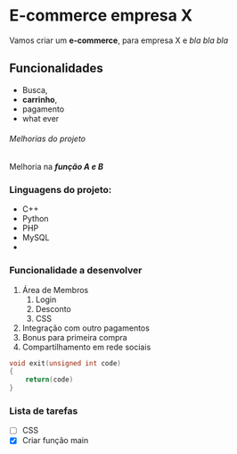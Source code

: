 # E-commerce empresa X
Vamos criar um **e-commerce**, para empresa X e *bla bla bla*
## Funcionalidades
 * Busca, 
 * **carrinho**, 
 * pagamento
 * what ever


###### Melhorias do projeto
Melhoria na _**função A e B**_

### Linguagens do projeto:
* C++
* Python
* PHP
* MySQL
*
### Funcionalidade a desenvolver
1. Área de Membros
    1. Login
    2. Desconto
    3. CSS
3. Integração com outro pagamentos
4. Bonus para primeira compra
5. Compartilhamento em rede sociais




```C
void exit(unsigned int code)
{
    return(code)
}
```

### Lista de tarefas
- [ ] CSS 
- [x] Criar função main
